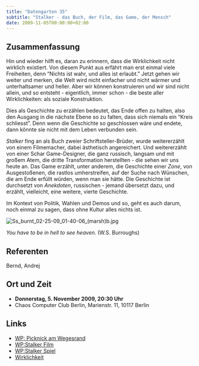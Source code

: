```yaml
---
title: "Datengarten 35"
subtitle: "Stalker - das Buch, der Film, das Game, der Mensch"
date: 2009-11-05T00:00:00+02:00
---
```


Zusammenfassung
---------------

Hin und wieder hilft es, daran zu erinnern, dass die Wirklichkeit nicht
wirklich existiert. Von diesem Punkt aus erfährt man erst einmal viele
Freiheiten, denn “Nichts ist wahr, und alles ist erlaubt.” Jetzt gehen
wir weiter und merken, die Welt wird nicht einfacher und nicht wärmer
und unterhaltsamer und heller. Aber wir können konstruieren und wir sind
nicht allein, und so entsteht - eigentlich, immer schon - die beste
aller Wirklichkeiten: als soziale Konstruktion.

Dies als Geschichte zu erzählen bedeutet, das Ende offen zu halten, also
den Ausgang in die nächste Ebene so zu falten, dass sich niemals ein
“Kreis schliesst”. Denn wenn die Geschichte so geschlossen wäre und
endete, dann könnte sie nicht mit dem Leben verbunden sein.

*Stalker* fing an als Buch zweier Schriftsteller-Brüder, wurde
weitererzählt von einem Filmemacher, dabei ästhetisch angereichert. Und
weitererzählt von einer Schar Game-Designer, die ganz russisch, langsam
und mit großem Atem, die dritte Transformation herstellten - die sehen
wir uns heute an. Das Game erzählt, unter anderem, die Geschichte einer
*Zone*, von Ausgestoßenen, die rastlos umherstreifen, auf der Suche nach
Wünschen, die am Ende erfüllt würden, wenn man sie hätte. Die Geschichte
ist durchsetzt von *Anekdoten*, russischen - jemand übersetzt dazu, und
erzählt, vielleicht, eine weitere, vierte Geschichte.

Im Kontext von Politik, Wahlen und Demos und so, geht es auch darum,
noch einmal zu sagen, dass ohne Kultur alles nichts ist.

![](Ss_burnt_02-25-09_01-40-06_(marsh)b.jpg "Ss_burnt_02-25-09_01-40-06_(marsh)b.jpg")

*You have to be in hell to see heaven.* (W.S. Burroughs)

Referenten
----------

Bernd, Andrej

Ort und Zeit
------------

-   **Donnerstag, 5. November 2009, 20:30 Uhr**
-   Chaos Computer Club Berlin, Marienstr. 11, 10117 Berlin

Links
-----

-   [WP: Picknick am Wegesrand](http://de.wikipedia.org/wiki/Picknick_am_Wegesrand_%28Roman%29)
-   [WP:Stalker Film](http://de.wikipedia.org/wiki/Stalker_%28Film%29)
-   [WP:Stalker Spiel](http://de.wikipedia.org/wiki/Stalker:_Shadow_of_Chernobyl)
-   [Wirklichkeit](http://de.wikipedia.org/wiki/Wirklichkeit)

